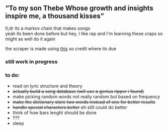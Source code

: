 ## “To my son Thebe Whose growth and insights inspire me, a thousand kisses”
tl;dr its a markov chain that makes songs  
yeah its been done before but hey, I like rap and I'm learning these craps so might as well do it again

the scraper is made using [this](https://github.com/johnwmillr/LyricsGenius) so credit where its due

### still work in progress
### to do:
* read on lyric structure and theory
* ~~actually build a song database (will use a genius ripper i found)~~
* make picking random words not really random but based on frequency
* ~~make the dictionary store two words instead of one for better results~~
* ~~handle special characters better~~ eh still could do better
* think of how bars lenght should be done
* ???
* sleep

